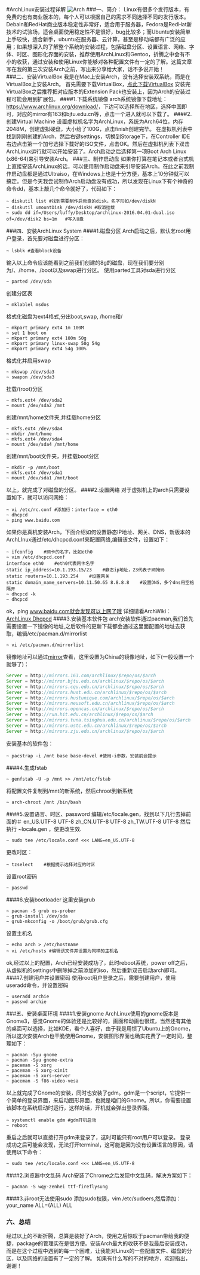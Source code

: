 #ArchLinux安装过程详解
![Arch](<https://raw.githubusercontent.com/KevinChans/java-blogs/master/linux/arch_icon.jpg>)
###一、简介：
Linux有很多个发行版本，有免费的也有商业版本的，每个人可以根据自己的需求不同选择不同的发行版本。Debain和RedHat商业版本稳定性非常好，适合用于服务器，Fedora是RedHat新技术的试验场，适合桌面使用稳定性不是很好，bug比较多；而Ubuntu安装简单上手较快，适合新手，ubuntu在服务器、云计算，甚至是移动端都有广泛的应用；如果想深入的了解整个系统的安装过程，包括磁盘分区、设置语言、网络、字体、时区、图形化界面的安装，推荐使用ArchLinux和Gentoo，折腾之中会有不小的收获，通过安装和使用Linux你能够对各种配置文件有一定的了解。这篇文章写在我的第三次安装Arch之前，写出来分享给大家，话不多说开始！    
###二、安装VirtualBox
我是在Mac上安装Arch，没有选择安装双系统，而是在VirtualBox上安装Arch。
首先需要下载VirtualBox，[点此下载VirtualBox](https://www.virtualbox.org/wiki/Downloads)
安装完VirtualBox之后推荐把对应版本的Extension Pack也安装上，因为Arch的安装过程可能会用到扩展包。
####1.下载系统镜像
arch系统镜像下载地址：<https://www.archlinux.org/download/>，下边可以选择所在地区，选择中国即可，对应的mirror有163和bjtu.edu.cn等，点击一个进入就可以下载了。
####2.创建Virtual Machine
设置虚拟机名字为ArchLinux，系统为Arch64位，内存2048M，创建虚拟硬盘，大小给了100G，点击finish创建完毕。
在虚拟机列表中找到刚刚创建的Arch，然后右键settings，切换到Storage下，在Controller IDE右边点击第一个加号选择下载好的ISO文件，点击OK。然后在虚拟机列表下双击ArchLinux运行就可以开始安装了。Arch启动之后选择第一项Boot Arch Linux (x86-64)来引导安装Arch。
###三、制作启动盘
如果你打算在笔记本或者台式机上直接安装ArchLinux的话，可以使用制作启动盘来引导安装Arch。在此之前我制作启动盘都是通过Ultraiso，在Windows上也是十分方便，基本上10分钟就可以搞定。但是今天我尝试制作Arch启动盘没有成功，所以发现在Linux下有个神奇的命令dd，基本上敲几个命令就好了，代码如下：

```
~ diskutil list #找到需要制作启动盘的disk，名字形如/dev/diskN
~ diskutil umountDisk /dev/diskN #取消挂载
~ sudo dd if=/Users/luffy/Desktop/archlinux-2016.04.01-dual.iso of=/dev/disk2 bs=1m   #写入U盘
```
###四、安装ArchLinux System
####1.磁盘分区
Arch启动之后，默认艺root用户登录，首先要对磁盘进行分区：

```
~ lsblk #查看block设备
```
输入以上命令应该能看到之前我们创建的8g的磁盘，现在我们要分别为/、/home、/boot以及swap进行分区。
使用parted工具对sda进行分区

```
~ parted /dev/sda
```
创建分区表

```
~ mklablel msdos 
```
格式化磁盘为ext4格式,分出boot,swap, /home和/

```
~ mkpart primary ext4 1m 100M
~ set 1 boot on
~ mkpart primary ext4 100m 50g
~ mkpart primary linux-swap 50g 54g
~ mkpart primary ext4 54g 100%
```
格式化并启用swap

```
~ mkswap /dev/sda3
~ swapon /dev/sda3 
```
挂载/(root)分区

```
~ mkfs.ext4 /dev/sda2
~ mount /dev/sda2 /mnt
```
创建/mnt/home文件夹,并挂载home分区

```
~ mkfs.ext4 /dev/sda4
~ mkdir /mnt/home
~ mkfs.ext4 /dev/sda4
~ mount /dev/sda4 /mnt/home
```
创建/mnt/boot文件夹，并挂载boot分区

```
~ mkdir -p /mnt/boot
~ mkfs.ext4 /dev/sda1
~ mount /dev/sda1 /mnt/boot
```
以上，就完成了对磁盘的分区。
####2.设置网络
对于虚拟机上的arch只需要设置如下，就可以访问网络：

```
~ vi /etc/rc.conf #添加行：interface = eth0
~ dhcpcd
~ ping www.baidu.com
```
如果你是真机安装Arch，下面介绍如何设置静态IP地址、网关、DNS，新版本的ArchLInux通过/etc/dhcpcd.conf来配置网络,编辑该文件，设置如下：

```
~ ifconfig    #网卡的名字，比如eth0
~ vim /etc/dhcpcd.conf
interface eth0    #eth0代表网卡名字
static ip_address=10.1.193.15/23    #静态ip地址，23代表子网掩码
static routers=10.1.193.254    #设置网关
static domain_name_servers=10.11.50.65 8.8.8.8    #设置DNS，多个dns用空格隔开
~ dhcpcd -k
~ dhcpcd
```
ok，ping www.baidu.com就会发现可以上网了哦
详细请看ArchWiki：[ArchLinux Dhcpcd](https://wiki.archlinux.org/index.php/Dhcpcd)
####3.安装基本软件包
arch安装软件通过pacman,我们首先需要设置一下镜像的地址,之后软件的更新下载都会通过这里面配置的地址去获取，编辑/etc/pacman.d/mirrorlist    

```
~ vi /etc/pacman.d/mirrorlist
```
镜像地址可以通过[mirror](https://www.archlinux.org/mirrorlist/)查看，这里设置为China的镜像地址，如下(一般设置一个就够了)：

```js
Server = http://mirrors.163.com/archlinux/$repo/os/$arch
Server = http://mirror.bjtu.edu.cn/archlinux/$repo/os/$arch
Server = http://mirrors.cqu.edu.cn/archlinux/$repo/os/$arch
Server = http://mirrors.hust.edu.cn/archlinux/$repo/os/$arch
Server = http://mirrors.hustunique.com/archlinux/$repo/os/$arch
Server = http://mirrors.neusoft.edu.cn/archlinux/$repo/os/$arch
Server = http://mirrors.opencas.cn/archlinux/$repo/os/$arch
Server = http://run.hit.edu.cn/archlinux/$repo/os/$arch
Server = http://mirrors.tuna.tsinghua.edu.cn/archlinux/$repo/os/$arch
Server = http://mirrors.ustc.edu.cn/archlinux/$repo/os/$arch
Server = http://mirrors.zju.edu.cn/archlinux/$repo/os/$arch
```

安装基本的软件包：

```
~ pacstrap -i /mnt base base-devel #使用-i参数，安装前会提示
```
####4.生成fstab

```
~ genfstab -U -p /mnt >> /mnt/etc/fstab
```
将配置文件复制到/mnt的新系统，然后chroot到新系统

```
~ arch-chroot /mnt /bin/bash
```
####5.设置语言、时区、password
编辑/etc/locale.gen，找到以下几行去掉前面的＃
en_US.UTF-8 UTF-8
zh_CN.UTF-8 UTF-8
zh_TW.UTF-8 UTF-8
然后执行 ~locale.gen ，使更改生效.

```
~ sudo tee /etc/locale.conf <<< LANG=en_US.UTF-8
```
更改时区：

```
~ tzselect    #根据提示选择对应的时区
```
设置root密码

```
~ passwd
```
####6.安装bootloader
这里安装grub

```
~ pacman -S grub os-prober
~ grub-install /dev/sda
~ grub-mkconfig -o /boot/grub/grub.cfg
```
设置主机名

```
~ echo arch > /etc/hostname
~ vi /etc/hosts #编辑该文件并设置为同样的主机名
```
ok,经过以上的配置，Arch已经安装成功了，此时reboot系统，power off之后，从虚拟机的settings中删除掉之前添加的iso，然后重新双击启动arch即可。
####7.创建用户并设置密码
使用root用户登录之后，需要创建用户，使用useradd命令，并设置密码

```
~ useradd archie
~ passwd archie
```
###五、安装桌面环境
####1.安装gnome
ArchLinux使用的gnome版本是Gnome3，感觉Gnome的体验还是比较好的，画面和动画也很炫，当然还有其他的桌面可以选择，比如KDE，看个人喜好，由于我是用惯了Ubuntu上的Gnome，所以这次安装Arch也干脆使用Gnome，安装图形界面也确实花费了一定时间，整理如下：

```
~ pacman -Syu gnome
~ pacman -Syu gnome-extra
~ paceman -S xorg
~ paceman -S xorg-xinit
~ paceman -S xors-server
~ paceman -S f86-video-vesa
```
以上就完成了Gnome的安装，同时也安装了gdm。gdm是一个script，它提供一个简单的登录界面，来启动图形界面，也就是咱们的Gnome。所以，你需要设置该脚本在系统启动时运行，这样的话，开机就会弹出登录界面。

```
~ systemctl enable gdm #gdm开机启动
~ reboot
```
重启之后就可以直接打开gdm来登录了，这时可能只有root用户可以登录。
登录成功之后可能会发现，无法打开terminal，这可能是因为没有设置语言的原因，请使用以下命令：

```
~ sudo tee /etc/locale.conf <<< LANG=en_US.UTF-8
```
####2.浏览器中文乱码
Arch安装了Chrome之后发现中文乱码，解决方案如下：

```
~ pacman -S wqy-zenhei ttf-fireflysung
```
####3.非root无法使用sudo
添加sudo权限，vim /etc/sudoers,然后添加：
your_name ALL=(ALL)   ALL
### 六、总结
经过以上的不断折腾，总算是装好了Arch，使用之后惊叹于pacman带给我的便捷，package的管理实在是很方便。安装Arch最大的收获不是我最后安装成功，而是在这个过程中遇到的每一个困难，让我能对Linux的一些配置文件、磁盘的分区，以及网络的设置有了一定的了解。
如果有什么写的不对的地方，欢迎指出，谢谢！


